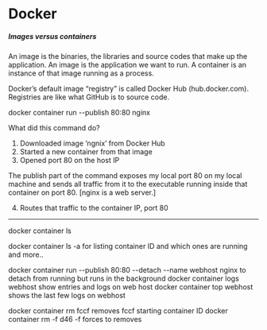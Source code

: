 # Docker

##### Images versus containers

An image is the binaries, the libraries and source codes that make up the application. An image is the application we want to run. A container is an instance of that image running as a process.

Docker’s default image “registry” is called Docker Hub (hub.docker.com). Registries are like what GitHub is to source code. 

docker container run --publish 80:80 nginx 

What did this command do?

1. Downloaded image ’ngnix’ from Docker Hub
2. Started a new container from that image 
3. Opened port 80 on the host IP

The publish part of the command exposes my local port 80 on my local machine and sends all traffic from it to the executable running inside that container on port 80. [nginx is a web server.]

4. Routes that traffic to the container IP, port 80

------------------------------------

docker container ls

docker container ls -a 
	for listing container ID and which ones are running and more..

docker container run --publish 80:80 --detach --name webhost nginx
	to detach from running but runs in the background
docker container logs webhost
	show entries and logs on web host 
docker container top webhost
	shows the last few logs on webhost

docker container rm fccf
	removes fccf starting container ID
docker container rm -f d46
	-f forces to removes  
